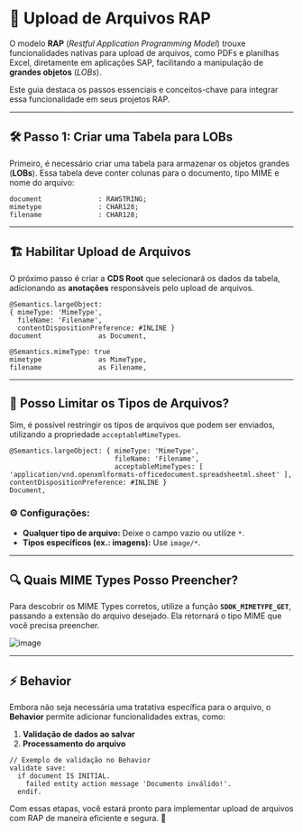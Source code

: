 # 📂 Upload de Arquivos RAP  

O modelo **RAP** (*Restful Application Programming Model*) trouxe funcionalidades nativas para upload de arquivos, como PDFs e planilhas Excel, diretamente em aplicações SAP, facilitando a manipulação de **grandes objetos** (*LOBs*).  

Este guia destaca os passos essenciais e conceitos-chave para integrar essa funcionalidade em seus projetos RAP.  

---

## 🛠️ Passo 1: Criar uma Tabela para LOBs  

Primeiro, é necessário criar uma tabela para armazenar os objetos grandes (**LOBs**). Essa tabela deve conter colunas para o documento, tipo MIME e nome do arquivo:  

~~~abap  
document              : RAWSTRING;  
mimetype              : CHAR128;  
filename              : CHAR128;  
~~~  

---

## 🏗️ Habilitar Upload de Arquivos  

O próximo passo é criar a **CDS Root** que selecionará os dados da tabela, adicionando as **anotações** responsáveis pelo upload de arquivos.  

~~~abap  
@Semantics.largeObject:  
{ mimeType: 'MimeType',  
  fileName: 'Filename',  
  contentDispositionPreference: #INLINE }  
document              as Document,  

@Semantics.mimeType: true  
mimetype              as MimeType,  
filename              as Filename,  
~~~  

---

## 🎯 Posso Limitar os Tipos de Arquivos?  

Sim, é possível restringir os tipos de arquivos que podem ser enviados, utilizando a propriedade `acceptableMimeTypes`.  

~~~abap  
@Semantics.largeObject: { mimeType: 'MimeType',  
                          fileName: 'Filename',  
                          acceptableMimeTypes: [ 'application/vnd.openxmlformats-officedocument.spreadsheetml.sheet' ],  
contentDispositionPreference: #INLINE }  
Document,  
~~~  

### ⚙️ Configurações:  
- **Qualquer tipo de arquivo:** Deixe o campo vazio ou utilize `*`.  
- **Tipos específicos (ex.: imagens):** Use `image/*`.  

---

## 🔍 Quais MIME Types Posso Preencher?  

Para descobrir os MIME Types corretos, utilize a função **`SDOK_MIMETYPE_GET`**, passando a extensão do arquivo desejado. Ela retornará o tipo MIME que você precisa preencher.  

![image](https://github.com/user-attachments/assets/a54b213a-b1f6-4bb9-b6a1-84fbd35f59b6)

---

## ⚡ Behavior  

Embora não seja necessária uma tratativa específica para o arquivo, o **Behavior** permite adicionar funcionalidades extras, como:  

1. **Validação de dados ao salvar**  
2. **Processamento do arquivo**  

~~~abap  
// Exemplo de validação no Behavior  
validate save:  
  if document IS INITIAL.  
    failed entity action message 'Documento inválido!'.  
  endif.  
~~~  

Com essas etapas, você estará pronto para implementar upload de arquivos com RAP de maneira eficiente e segura. 🚀  
